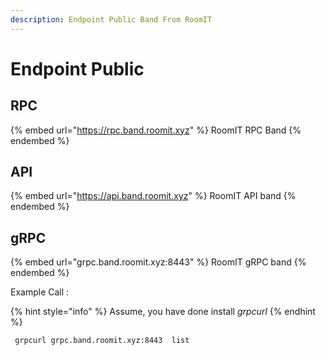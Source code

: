 ```yaml
---
description: Endpoint Public Band From RoomIT
---
```


# Endpoint Public

## RPC
{% embed url="https://rpc.band.roomit.xyz" %}
RoomIT RPC Band
{% endembed %}

## API
{% embed url="https://api.band.roomit.xyz" %}
RoomIT API band
{% endembed %}

## gRPC
{% embed url="grpc.band.roomit.xyz:8443" %}
RoomIT gRPC band
{% endembed %}

Example Call :

{% hint style="info" %}
Assume, you have done install _grpcurl_
{% endhint %}

```bash
 grpcurl grpc.band.roomit.xyz:8443  list
```


